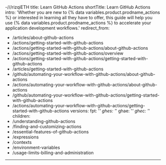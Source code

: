-///rizqiETH
title: Learn GitHub Actions
shortTitle: Learn GitHub Actions
intro: 'Whether you are new to {% data variables.product.prodname_actions %} or interested in learning all they have to offer, this guide will help you use {% data variables.product.prodname_actions %} to accelerate your application development workflows.'
redirect_from:
  - /articles/about-github-actions
  - /actions/getting-started-with-github-actions
  - /actions/getting-started-with-github-actions/about-github-actions
  - /actions/getting-started-with-github-actions/overview
  - /actions/getting-started-with-github-actions/getting-started-with-github-actions
  - /articles/getting-started-with-github-actions
  - /github/automating-your-workflow-with-github-actions/about-github-actions
  - /actions/automating-your-workflow-with-github-actions/about-github-actions
  - /github/automating-your-workflow-with-github-actions/getting-started-with-github-actions
  - /actions/automating-your-workflow-with-github-actions/getting-started-with-github-actions
versions:
  fpt: '*'
  ghes: '*'
  ghae: '*'
  ghec: '*'
children:
  - /understanding-github-actions
  - /finding-and-customizing-actions
  - /essential-features-of-github-actions
  - /expressions
  - /contexts
  - /environment-variables
  - /usage-limits-billing-and-administration
---

